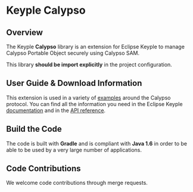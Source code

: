 # Keyple Calypso

## Overview

The Keyple **Calypso** library is an extension for Eclipse Keyple to manage Calypso Portable Object securely using Calypso SAM.

This library **should be import explicitly** in the project configuration.

## User Guide & Download Information

This extension is used in a variety of [examples](/java/example/calypso/local/) around the Calypso protocol. You can find all the information you need in the Eclipse Keyple [documentation](http://keyple.org/docs) and in the [API reference](https://keyple.org/docs/api-reference/).

## Build the Code

The code is built with **Gradle** and is compliant with **Java 1.6** in order to be able to be used by a very large number of applications.

## Code Contributions

We welcome code contributions through merge requests.
